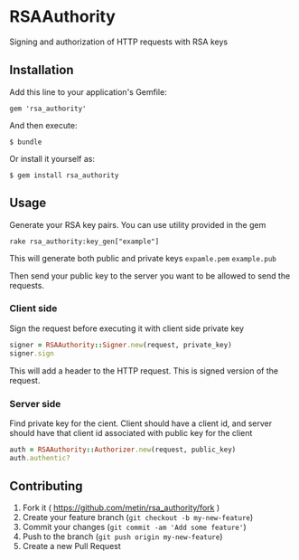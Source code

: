 # RSAAuthority

Signing and authorization of HTTP requests with RSA keys

## Installation

Add this line to your application's Gemfile:

    gem 'rsa_authority'

And then execute:

    $ bundle

Or install it yourself as:

    $ gem install rsa_authority

## Usage
Generate your RSA key pairs. You can use utility provided in the gem
```
rake rsa_authority:key_gen["example"]
```
This will generate both public and private keys
`expamle.pem`
`example.pub`

Then send your public key to the server you want to be allowed to send the requests.


### Client side

Sign the request before executing it with client side private key
```ruby
signer = RSAAuthority::Signer.new(request, private_key)
signer.sign
```
This will add a header to the HTTP request. This is signed version of the request.


### Server side
Find private key for the cient. Client should have a client id, and server should have that client id associated with public key for the client

```ruby
auth = RSAAuthority::Authorizer.new(request, public_key)
auth.authentic?
```



## Contributing

1. Fork it ( https://github.com/metin/rsa_authority/fork )
2. Create your feature branch (`git checkout -b my-new-feature`)
3. Commit your changes (`git commit -am 'Add some feature'`)
4. Push to the branch (`git push origin my-new-feature`)
5. Create a new Pull Request
